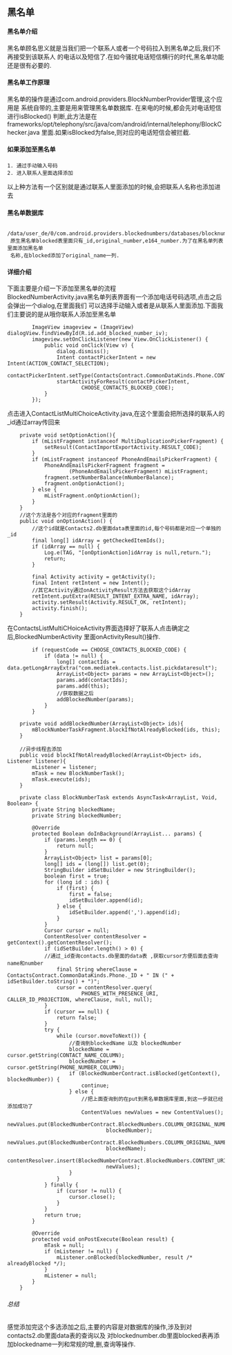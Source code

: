 ## 黑名单
#### 黑名单介绍
黑名单顾名思义就是当我们把一个联系人或者一个号码拉入到黑名单之后,我们不再接受到该联系人
的电话以及短信了.在如今骚扰电话短信横行的时代,黑名单功能还是很有必要的.
#### 黑名单工作原理
黑名单的操作是通过com.android.providers.BlockNumberProvider管理,这个应用是
系统自带的,主要是用来管理黑名单数据库. 在来电的时候,都会先对电话短信进行isBlocked()
判断,此方法是在frameworks/opt/telephony/src/java/com/android/internal/telephony/BlockChecker.java
里面.如果isBlocked为false,则对应的电话短信会被拦截.
#### 如果添加至黑名单
    1. 通过手动输入号码
    2. 进入联系人里面选择添加
以上种方法有一个区别就是通过联系人里面添加的时候,会把联系人名称也添加进去
#### 黑名单数据库
     /data/user_de/0/com.android.providers.blockednumbers/databases/blocknumbers.db
     原生黑名单blocked表里面只有_id,original_number,e164_number.为了在黑名单列表里面添加黑名单
     名称,在blocked添加了original_name一列.
#### 详细介绍
下面主要是介绍一下添加至黑名单的流程
<br>
BlockedNumberActivity.java黑名单列表界面有一个添加电话号码选项,点击之后会弹出一个dialog,在里面我们
可以选择手动输入或者是从联系人里面添加.下面我们主要说的是从哦你联系人添加至黑名单
```
        ImageView imageview = (ImageView) dialogView.findViewById(R.id.add_blocked_number_iv);
        imageview.setOnClickListener(new View.OnClickListener() {
            public void onClick(View v) {
                dialog.dismiss();
                Intent contactPickerIntent = new Intent(ACTION_CONTACT_SELECTION);
                contactPickerIntent.setType(ContactsContract.CommonDataKinds.Phone.CONTENT_TYPE);
                startActivityForResult(contactPickerIntent,
                        CHOOSE_CONTACTS_BLOCKED_CODE);
            }
        });
```
点击进入ContactListMultiChoiceActivity.java,在这个里面会把所选择的联系人的_id通过array传回来
```
    private void setOptionAction(){
        if (mListFragment instanceof MultiDuplicationPickerFragment) {
            setResult(ContactImportExportActivity.RESULT_CODE);
        }
        if (mListFragment instanceof PhoneAndEmailsPickerFragment) {
            PhoneAndEmailsPickerFragment fragment =
                    (PhoneAndEmailsPickerFragment) mListFragment;
            fragment.setNumberBalance(mNumberBalance);
            fragment.onOptionAction();
        } else {
            mListFragment.onOptionAction();
        }
    }
    //这个方法是各个对应的fragment里面的
    public void onOptionAction() {
        //这个id就是Contacts2.db里面data表里面的id,每个号码都是对应一个单独的_id
        final long[] idArray = getCheckedItemIds();
        if (idArray == null) {
            Log.e(TAG, "[onOptionAction]idArray is null,return.");
            return;
        }

        final Activity activity = getActivity();
        final Intent retIntent = new Intent();
        //其它Activity通过onActivityResult方法去获取这个idArray
        retIntent.putExtra(RESULT_INTENT_EXTRA_NAME, idArray);
        activity.setResult(Activity.RESULT_OK, retIntent);
        activity.finish();
    }
```
在ContactsListMultiCHoiceActivity界面选择好了联系人点击确定之后,BlockedNumberActivity
里面onActivityResult()操作.
```
        if (requestCode == CHOOSE_CONTACTS_BLOCKED_CODE) {
            if (data != null) {
                long[] contactIds = data.getLongArrayExtra("com.mediatek.contacts.list.pickdataresult");
                ArrayList<Object> params = new ArrayList<Object>();
                params.add(contactIds);
                params.add(this);
                //获取数据之后
                addBlockedNumber(params);
            }
        }

    private void addBlockedNumber(ArrayList<Object> ids){
        mBlockNumberTaskFragment.blockIfNotAlreadyBlocked(ids, this);
    }

    //异步线程去添加
    public void blockIfNotAlreadyBlocked(ArrayList<Object> ids, Listener listener){
        mListener = listener;
        mTask = new BlockNumberTask();
        mTask.execute(ids);
    }

    private class BlockNumberTask extends AsyncTask<ArrayList, Void, Boolean> {
        private String blockedName;
        private String blockedNumber;

        @Override
        protected Boolean doInBackground(ArrayList... params) {
            if (params.length == 0) {
                return null;
            }
            ArrayList<Object> list = params[0];
            long[] ids = (long[]) list.get(0);
            StringBuilder idSetBuilder = new StringBuilder();
            boolean first = true;
            for (long id : ids) {
                if (first) {
                    first = false;
                    idSetBuilder.append(id);
                } else {
                    idSetBuilder.append(',').append(id);
                }
            }
            Cursor cursor = null;
            ContentResolver contentResolver = getContext().getContentResolver();
            if (idSetBuilder.length() > 0) {
            //通过_id查询contacts.db里面的data表 ,获取cursor方便后面去查询name和number
                final String whereClause = ContactsContract.CommonDataKinds.Phone._ID + " IN (" + idSetBuilder.toString() + ")";
                cursor = contentResolver.query(
                        PHONES_WITH_PRESENCE_URI, CALLER_ID_PROJECTION, whereClause, null, null);
            }
            if (cursor == null) {
                return false;
            }
            try {
                while (cursor.moveToNext()) {
                    //查询到blockedName 以及 blockedNumber
                    blockedName = cursor.getString(CONTACT_NAME_COLUMN);
                    blockedNumber = cursor.getString(PHONE_NUMBER_COLUMN);
                    if (BlockedNumberContract.isBlocked(getContext(), blockedNumber)) {
                        continue;
                    } else {
                        //把上面查询到的在put到黑名单数据库里面,到这一步就已经添加成功了
                        ContentValues newValues = new ContentValues();
                        newValues.put(BlockedNumberContract.BlockedNumbers.COLUMN_ORIGINAL_NUMBER,
                                blockedNumber);
                        newValues.put(BlockedNumberContract.BlockedNumbers.COLUMN_ORIGINAL_NAME,
                                blockedName);
                        contentResolver.insert(BlockedNumberContract.BlockedNumbers.CONTENT_URI,
                                newValues);
                    }
                }
            } finally {
                if (cursor != null) {
                    cursor.close();
                }
            }
            return true;
        }

        @Override
        protected void onPostExecute(Boolean result) {
            mTask = null;
            if (mListener != null) {
                mListener.onBlocked(blockedNumber, result /* alreadyBlocked */);
            }
            mListener = null;
        }
    }
```
###### 总结
感觉添加完这个多选添加之后,主要的内容是对数据库的操作,涉及到对contacts2.db里面data表的查询以及
对blockednumber.db里面blocked表再添加blockedname一列和常规的增,删,查询等操作.


